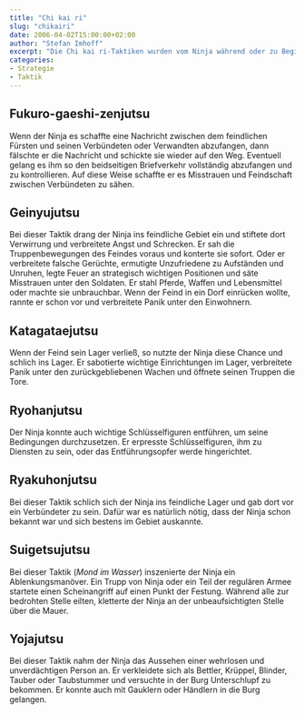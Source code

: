 ```yaml
---
title: "Chi kai ri"
slug: "chikairi"
date: 2006-04-02T15:00:00+02:00
author: "Stefan Imhoff"
excerpt: "Die Chi kai ri-Taktiken wurden vom Ninja während oder zu Begin einer Konfrontation angewendet. Sie enthalten vor allem Sabotage und Infiltrationstechniken."
categories:
- Strategie
- Taktik
---
```


## Fukuro-gaeshi-zenjutsu

Wenn der Ninja es schaffte eine Nachricht zwischen dem feindlichen Fürsten und seinen Verbündeten oder Verwandten abzufangen, dann fälschte er die Nachricht und schickte sie wieder auf den Weg. Eventuell gelang es ihm so den beidseitigen Briefverkehr vollständig abzufangen und zu kontrollieren. Auf diese Weise schaffte er es Misstrauen und Feindschaft zwischen Verbündeten zu sähen.


## Geinyujutsu

Bei dieser Taktik drang der Ninja ins feindliche Gebiet ein und stiftete dort Verwirrung und verbreitete Angst und Schrecken. Er sah die Truppenbewegungen des Feindes voraus und konterte sie sofort. Oder er verbreitete falsche Gerüchte, ermutigte Unzufriedene zu Aufständen und Unruhen, legte Feuer an strategisch wichtigen Positionen und säte Misstrauen unter den Soldaten. Er stahl Pferde, Waffen und Lebensmittel oder machte sie unbrauchbar. Wenn der Feind in ein Dorf einrücken wollte, rannte er schon vor und verbreitete Panik unter den Einwohnern.


## Katagataejutsu

Wenn der Feind sein Lager verließ, so nutzte der Ninja diese Chance und schlich ins Lager. Er sabotierte wichtige Einrichtungen im Lager, verbreitete Panik unter den zurückgebliebenen Wachen und öffnete seinen Truppen die Tore.


## Ryohanjutsu

Der Ninja konnte auch wichtige Schlüsselfiguren entführen, um seine Bedingungen durchzusetzen. Er erpresste Schlüsselfiguren, ihm zu Diensten zu sein, oder das Entführungsopfer werde hingerichtet.


## Ryakuhonjutsu

Bei dieser Taktik schlich sich der Ninja ins feindliche Lager und gab dort vor ein Verbündeter zu sein. Dafür war es natürlich nötig, dass der Ninja schon bekannt war und sich bestens im Gebiet auskannte.


## Suigetsujutsu

Bei dieser Taktik (*Mond im Wasser*) inszenierte der Ninja ein Ablenkungsmanöver. Ein Trupp von Ninja oder ein Teil der regulären Armee startete einen Scheinangriff auf einen Punkt der Festung. Während alle zur bedrohten Stelle eilten, kletterte der Ninja an der unbeaufsichtigten Stelle über die Mauer.


## Yojajutsu

Bei dieser Taktik nahm der Ninja das Aussehen einer wehrlosen und unverdächtigen Person an. Er verkleidete sich als Bettler, Krüppel, Blinder, Tauber oder Taubstummer und versuchte in der Burg Unterschlupf zu bekommen. Er konnte auch mit Gauklern oder Händlern in die Burg gelangen.
